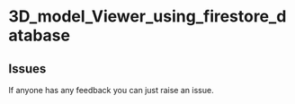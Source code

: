 # 3D_model_Viewer_using_firestore_database
## Issues
If anyone has any feedback you can just raise an issue.
